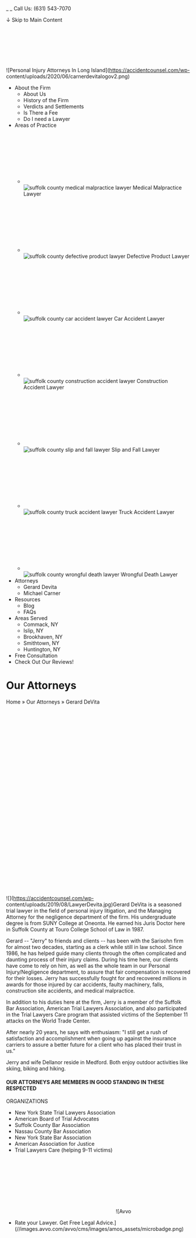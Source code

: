 _ _ Call Us: (631) 543-7070

↓ Skip to Main Content

![Personal Injury Attorneys In Long
Island](data:image/svg+xml,%3Csvg%20xmlns='http://www.w3.org/2000/svg'%20viewBox='0%200%20370%2078'%3E%3C/svg%3E)![Personal
Injury Attorneys In Long Island](https://accidentcounsel.com/wp-
content/uploads/2020/06/carnerdevitalogov2.png)

  * About the Firm
    * About Us
    * History of the Firm
    * Verdicts and Settlements
    * Is There a Fee
    * Do I need a Lawyer
  * Areas of Practice
    * ![suffolk county medical malpractice lawyer](data:image/svg+xml,%3Csvg%20xmlns='http://www.w3.org/2000/svg'%20viewBox='0%200%2030%200'%3E%3C/svg%3E)![suffolk county medical malpractice lawyer](https://www.accidentcounsel.com/wp-content/uploads/2023/01/Carner_Practice_Area_Icon-01.png) Medical Malpractice Lawyer
    * ![suffolk county defective product lawyer](data:image/svg+xml,%3Csvg%20xmlns='http://www.w3.org/2000/svg'%20viewBox='0%200%2030%200'%3E%3C/svg%3E)![suffolk county defective product lawyer](https://www.accidentcounsel.com/wp-content/uploads/2023/01/Carner_Practice_Area_Icon-02.png) Defective Product Lawyer
    * ![suffolk county car accident lawyer](data:image/svg+xml,%3Csvg%20xmlns='http://www.w3.org/2000/svg'%20viewBox='0%200%2030%200'%3E%3C/svg%3E)![suffolk county car accident lawyer](https://www.accidentcounsel.com/wp-content/uploads/2023/01/Carner_Practice_Area_Icon-03.png) Car Accident Lawyer
    * ![suffolk county construction accident lawyer](data:image/svg+xml,%3Csvg%20xmlns='http://www.w3.org/2000/svg'%20viewBox='0%200%2030%200'%3E%3C/svg%3E)![suffolk county construction accident lawyer](https://www.accidentcounsel.com/wp-content/uploads/2023/01/Carner_Practice_Area_Icon-04.png) Construction Accident Lawyer
    * ![suffolk county slip and fall lawyer](data:image/svg+xml,%3Csvg%20xmlns='http://www.w3.org/2000/svg'%20viewBox='0%200%2030%200'%3E%3C/svg%3E)![suffolk county slip and fall lawyer](https://www.accidentcounsel.com/wp-content/uploads/2023/01/Carner_Practice_Area_Icon-05.png) Slip and Fall Lawyer
    * ![suffolk county truck accident lawyer](data:image/svg+xml,%3Csvg%20xmlns='http://www.w3.org/2000/svg'%20viewBox='0%200%2030%200'%3E%3C/svg%3E)![suffolk county truck accident lawyer](https://www.accidentcounsel.com/wp-content/uploads/2023/01/Carner_Practice_Area_Icon-06.png) Truck Accident Lawyer
    * ![suffolk county wrongful death lawyer](data:image/svg+xml,%3Csvg%20xmlns='http://www.w3.org/2000/svg'%20viewBox='0%200%2030%200'%3E%3C/svg%3E)![suffolk county wrongful death lawyer](https://www.accidentcounsel.com/wp-content/uploads/2023/01/Carner_Practice_Area_Icon-07.png) Wrongful Death Lawyer
  * Attorneys
    * Gerard Devita
    * Michael Carner
  * Resources
    * Blog
    * FAQs
  * Areas Served
    * Commack, NY
    * Islip, NY
    * Brookhaven, NY
    * Smithtown, NY
    * Huntington, NY
  * Free Consultation
  * Check Out Our Reviews!

# Our Attorneys

Home » Our Attorneys » Gerard DeVita

![](data:image/svg+xml,%3Csvg%20xmlns='http://www.w3.org/2000/svg'%20viewBox='0%200%20200%20200'%3E%3C/svg%3E)![](https://accidentcounsel.com/wp-
content/uploads/2019/08/LawyerDevita.jpg)Gerard DeVita is a seasoned trial
lawyer in the field of personal injury litigation, and the Managing Attorney
for the negligence department of the firm. His undergraduate degree is from
SUNY College at Oneonta. He earned his Juris Doctor here in Suffolk County at
Touro College School of Law in 1987.

Gerard -- "Jerry" to friends and clients -- has been with the Sarisohn firm
for almost two decades, starting as a clerk while still in law school. Since
1986, he has helped guide many clients through the often complicated and
daunting process of their injury claims. During his time here, our clients
have come to rely on him, as well as the whole team in our Personal
Injury/Negligence department, to assure that fair compensation is recovered
for their losses. Jerry has successfully fought for and recovered millions in
awards for those injured by car accidents, faulty machinery, falls,
construction site accidents, and medical malpractice.

In addition to his duties here at the firm, Jerry is a member of the Suffolk
Bar Association, American Trial Lawyers Association, and also participated in
the Trial Lawyers Care program that assisted victims of the September 11
attacks on the World Trade Center.

After nearly 20 years, he says with enthusiasm: "I still get a rush of
satisfaction and accomplishment when going up against the insurance carriers
to assure a better future for a client who has placed their trust in us."

Jerry and wife Dellanor reside in Medford. Both enjoy outdoor activities like
skiing, biking and hiking.

#### OUR ATTORNEYS ARE MEMBERS IN GOOD STANDING IN THESE RESPECTED
ORGANIZATIONS

  * New York State Trial Lawyers Association
  * American Board of Trial Advocates
  * Suffolk County Bar Association
  * Nassau County Bar Association
  * New York State Bar Association
  * American Association for Justice
  * Trial Lawyers Care (helping 9-11 victims)

![Avvo - Rate your Lawyer. Get Free Legal
Advice.](data:image/svg+xml,%3Csvg%20xmlns='http://www.w3.org/2000/svg'%20viewBox='0%200%200%200'%3E%3C/svg%3E)![Avvo
- Rate your Lawyer. Get Free Legal
Advice.](//images.avvo.com/avvo/cms/images/amos_assets/microbadge.png)

![Gerard DeVita Trial Lawyers Care
Certification](data:image/svg+xml,%3Csvg%20xmlns='http://www.w3.org/2000/svg'%20viewBox='0%200%20232%20300'%3E%3C/svg%3E)![Gerard
DeVita Trial Lawyers Care Certification](https://www.accidentcounsel.com/wp-
content/uploads/2019/08/TLC-9-11-Certificate-1-232x300.jpg)

## Our Attorneys

__

![](data:image/svg+xml,%3Csvg%20xmlns='http://www.w3.org/2000/svg'%20viewBox='0%200%20200%20200'%3E%3C/svg%3E)![](https://www.accidentcounsel.com/wp-
content/uploads/2019/08/LawyerDevita.jpg)

### Gerard DeVita

View Profile

__

![](data:image/svg+xml,%3Csvg%20xmlns='http://www.w3.org/2000/svg'%20viewBox='0%200%20200%20200'%3E%3C/svg%3E)![](https://www.accidentcounsel.com/wp-
content/uploads/2019/08/LawyerCarner.jpg)

### Michael Carner

View Profile

‹ Gerard DeVita

### Get In Touch

350 Veterans Memorial Highway  
Commack, New York 11725

631-543-7070

Follow us on

__Facebook

### Pages

  * About Us
  * History of the Firm
  * Areas of Practice
  * Why Hire a Lawyer
  * Why Hire a Lawyer
  * Is There a Fee
  * Free Consultation
  * Contact Us
  * Glossary
  * Useful Links
  * Important Info
  * Verdicts and Settlements

![](https://www.facebook.com/tr?id=333245575381360&ev=PageView&noscript=1)

![Personal Injury Attorneys In Long
Island](data:image/svg+xml,%3Csvg%20xmlns='http://www.w3.org/2000/svg'%20viewBox='0%200%20370%2078'%3E%3C/svg%3E)![Personal
Injury Attorneys In Long Island](/wp-
content/uploads/2020/06/carnerdevitalogov2.png)

##### A Full Service Firm Since 1957

![](data:image/svg+xml,%3Csvg%20xmlns='http://www.w3.org/2000/svg'%20viewBox='0%200%20790%20264'%3E%3C/svg%3E)![](/wp-
content/uploads/2022/03/AccidentCounselGMB.png)

(C) Copyright  Carner & DeVita   |   Dislcaimer  
  
**![everspark interactive
logo](data:image/svg+xml,%3Csvg%20xmlns='http://www.w3.org/2000/svg'%20viewBox='0%200%20919%20130'%3E%3C/svg%3E)![everspark
interactive logo](https://www.accidentcounsel.com/wp-
content/uploads/2023/04/everspark-intreactive-w-logo.png)**

__

